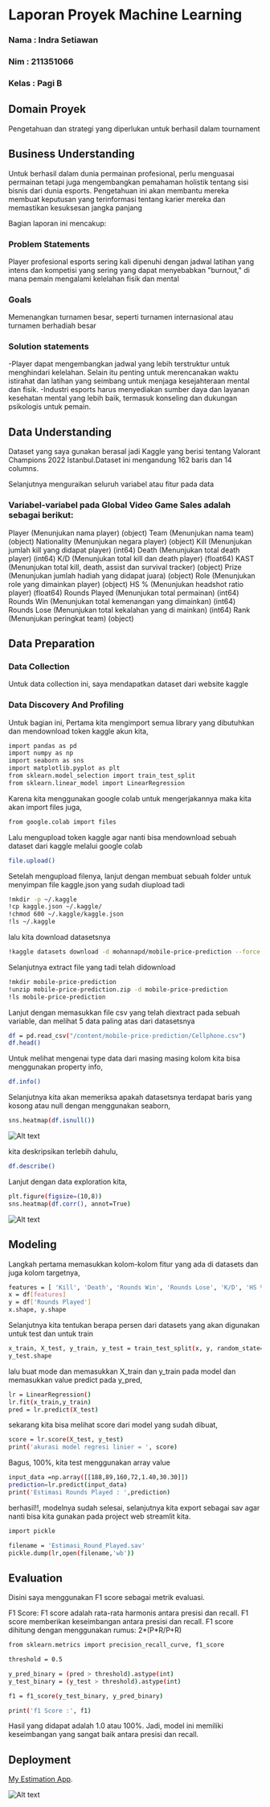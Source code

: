 # Laporan Proyek Machine Learning

### Nama : Indra Setiawan

### Nim : 211351066

### Kelas : Pagi B

## Domain Proyek

Pengetahuan dan strategi yang diperlukan untuk berhasil dalam tournament

## Business Understanding

Untuk berhasil dalam dunia permainan profesional, perlu menguasai permainan tetapi juga mengembangkan pemahaman holistik tentang sisi bisnis dari dunia esports. Pengetahuan ini akan membantu mereka membuat keputusan yang terinformasi tentang karier mereka dan memastikan kesuksesan jangka panjang

Bagian laporan ini mencakup:

### Problem Statements

Player profesional esports sering kali dipenuhi dengan jadwal latihan yang intens dan kompetisi yang sering yang dapat menyebabkan "burnout," di mana pemain mengalami kelelahan fisik dan mental

### Goals

Memenangkan turnamen besar, seperti turnamen internasional atau turnamen berhadiah besar

### Solution statements

-Player dapat mengembangkan jadwal yang lebih terstruktur untuk menghindari kelelahan. Selain itu penting untuk merencanakan waktu istirahat dan latihan yang seimbang untuk menjaga kesejahteraan mental dan fisik.
-Industri esports harus menyediakan sumber daya dan layanan kesehatan mental yang lebih baik, termasuk konseling dan dukungan psikologis untuk pemain.

## Data Understanding

Dataset yang saya gunakan berasal jadi Kaggle yang berisi tentang Valorant Champions 2022 Istanbul.Dataset ini mengandung 162 baris dan 14 columns.

Selanjutnya menguraikan seluruh variabel atau fitur pada data

### Variabel-variabel pada Global Video Game Sales adalah sebagai berikut:

Player           (Menunjukan nama player)    (object)
Team             (Menunjukan nama team)    (object)
Nationality      (Menunjukan negara player)    (object)
Kill             (Menunjukan jumlah kill yang didapat player)    (int64)
Death            (Menunjukan total death player)    (int64)
K/D              (Menunjukan total kill dan death player)   (float64) 
KAST             (Menunjukan total kill, death, assist dan survival tracker)    (object)
Prize            (Menunjukan jumlah hadiah yang didapat juara)    (object)
Role             (Menunjukan role yang dimainkan player)    (object)
HS %             (Menunjukan headshot ratio player)    (float64)
Rounds Played    (Menunjukan total permainan)    (int64)
Rounds Win       (Menunjukan total kemenangan yang dimainkan)    (int64)
Rounds Lose      (Menunjukan total kekalahan yang di mainkan)    (int64)
Rank             (Menunjukan peringkat team)    (object)

## Data Preparation

### Data Collection

Untuk data collection ini, saya mendapatkan dataset dari website kaggle

### Data Discovery And Profiling

Untuk bagian ini, Pertama kita mengimport semua library yang dibutuhkan dan mendownload token kaggle akun kita,

```bash
import pandas as pd
import numpy as np
import seaborn as sns
import matplotlib.pyplot as plt
from sklearn.model_selection import train_test_split
from sklearn.linear_model import LinearRegression
```

Karena kita menggunakan google colab untuk mengerjakannya maka kita akan import files juga,

```bash
from google.colab import files
```

Lalu mengupload token kaggle agar nanti bisa mendownload sebuah dataset dari kaggle melalui google colab

```bash
file.upload()
```

Setelah mengupload filenya, lanjut dengan membuat sebuah folder untuk menyimpan file kaggle.json yang sudah diupload tadi

```bash
!mkdir -p ~/.kaggle
!cp kaggle.json ~/.kaggle/
!chmod 600 ~/.kaggle/kaggle.json
!ls ~/.kaggle
```

lalu kita download datasetsnya

```bash
!kaggle datasets download -d mohannapd/mobile-price-prediction --force
```

Selanjutnya extract file yang tadi telah didownload

```bash
!mkdir mobile-price-prediction
!unzip mobile-price-prediction.zip -d mobile-price-prediction
!ls mobile-price-prediction
```

Lanjut dengan memasukkan file csv yang telah diextract pada sebuah variable, dan melihat 5 data paling atas dari datasetsnya

```bash
df = pd.read_csv("/content/mobile-price-prediction/Cellphone.csv")
df.head()
```

Untuk melihat mengenai type data dari masing masing kolom kita bisa menggunakan property info,

```bash
df.info()
```

Selanjutnya kita akan memeriksa apakah datasetsnya terdapat baris yang kosong atau null dengan menggunakan seaborn,

```bash
sns.heatmap(df.isnull())
```

![Alt text](heatmap.png) <br>

kita deskripsikan terlebih dahulu,

```bash
df.describe()
```

Lanjut dengan data exploration kita,

```bash
plt.figure(figsize=(10,8))
sns.heatmap(df.corr(), annot=True)
```

![Alt text](kd.png)

## Modeling

Langkah pertama memasukkan kolom-kolom fitur yang ada di datasets dan juga kolom targetnya,

```bash
features = [ 'Kill', 'Death', 'Rounds Win', 'Rounds Lose', 'K/D', 'HS %']
x = df[features]
y = df['Rounds Played']
x.shape, y.shape
```

Selanjutnya kita tentukan berapa persen dari datasets yang akan digunakan untuk test dan untuk train

```bash
x_train, X_test, y_train, y_test = train_test_split(x, y, random_state=70)
y_test.shape
```

lalu buat mode dan memasukkan X_train dan y_train pada model dan memasukkan value predict pada y_pred,

```bash
lr = LinearRegression()
lr.fit(x_train,y_train)
pred = lr.predict(X_test)
```

sekarang kita bisa melihat score dari model yang sudah dibuat,

```bash
score = lr.score(X_test, y_test)
print('akurasi model regresi linier = ', score)
```

Bagus, 100%, kita test menggunakan array value

```bash
input_data =np.array([[188,89,160,72,1.40,30.30]])
prediction=lr.predict(input_data)
print('Estimasi Rounds Played : ',prediction)
```

berhasil!!, modelnya sudah selesai, selanjutnya kita export sebagai sav agar nanti bisa kita gunakan pada project web streamlit kita.

```bash
import pickle

filename = 'Estimasi_Round_Played.sav'
pickle.dump(lr,open(filename,'wb'))
```

## Evaluation

Disini saya menggunakan F1 score sebagai metrik evaluasi.

F1 Score: F1 score adalah rata-rata harmonis antara presisi dan recall. F1 score memberikan keseimbangan antara presisi dan recall. F1 score dihitung dengan menggunakan rumus: 2*(P*R/P+R)
```bash
from sklearn.metrics import precision_recall_curve, f1_score

threshold = 0.5

y_pred_binary = (pred > threshold).astype(int)
y_test_binary = (y_test > threshold).astype(int)

f1 = f1_score(y_test_binary, y_pred_binary)

print('f1 Score :', f1)
```
Hasil yang didapat adalah 1.0 atau 100%. Jadi, model ini memiliki keseimbangan yang sangat baik antara presisi dan recall.

## Deployment

[My Estimation App](https://champion-lennnchamp.streamlit.app/).

![Alt text](link.png)

##
